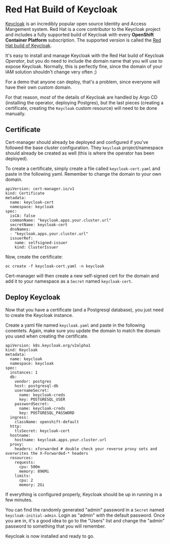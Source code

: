# Red Hat Build of Keycloak

[Keycloak](https://www.keycloak.org/)  is an incredibly popular open source Identity and Access Mangement system.  Red Hat is a core contributor to the Keycloak project and includes a fully supported build of Keycloak with every **OpenShift Container Platform** subscription.  The supported version is called the [Red Hat build of Keycloak](https://access.redhat.com/products/red-hat-build-of-keycloak/).

It's easy to install and manage Keycloak with the Red Hat build of Keycloak *Operator*, but you do need to include the domain name that you will use to expose Keycloak.  Normally, this is perfectly fine, since the domain of your IAM solution shouldn't change very often ;)

For a demo that anyone can deploy, that's a problem, since everyone will have their own custom domain.

For that reason, *most* of the details of Keycloak are handled by Argo CD (installing the operator, deploying Postgres), but the last pieces (creating a certificate, creating the `Keycloak` custom resource) will need to be done manually.

## Certificate

Cert-manager should already be deployed and configured if you've followed the base cluster configuration.  They `keycloak` project/namespace should already be created as well (this is where the operator has been deployed).

To create a certificate, simply create a file called `keycloak-cert.yaml` and paste in the following yaml.  Remember to change the domain to your own domain.


```
apiVersion: cert-manager.io/v1
kind: Certificate
metadata:
  name: keycloak-cert
  namespace: keycloak
spec:
  isCA: false
  commonName: "keycloak.apps.your.cluster.url" 
  secretName: keycloak-cert 
  dnsNames:
  - "keycloak.apps.your.cluster.url" 
  issuerRef:
    name: selfsigned-issuer 
    kind: ClusterIssuer
```

Now, create the certificate:

```
oc create -f keycloak-cert.yaml -n keycloak
```

Cert-manager will then create a new self-signed cert for the domain and add it to your namespace as a `Secret` named `keycloak-cert`.

## Deploy Keycloak

Now that you have a certificate (and a Postgresql database), you just need to create the Keycloak instance.

Create a yaml file named `keycloak.yaml` and paste in the following conentets.  Again, make sure you update the domain to match the domain you used when creating the certificate.

```
apiVersion: k8s.keycloak.org/v2alpha1
kind: Keycloak
metadata:
  name: keycloak
  namespace: keycloak
spec:
  instances: 1
  db:
    vendor: postgres
    host: postgresql-db
    usernameSecret:
      name: keycloak-creds
      key: POSTGRESQL_USER
    passwordSecret:
      name: keycloak-creds
      key: POSTGRESQL_PASSWORD
  ingress:
    className: openshift-default
  http:
    tlsSecret: keycloak-cert
  hostname:
    hostname: keycloak.apps.your.cluster.url
  proxy:
    headers: xforwarded # double check your reverse proxy sets and overwrites the X-Forwarded-* headers
  resources:
    requests:
      cpu: 500m
      memory: 896Mi
    limits:
      cpu: 2
      memory: 2Gi
```

If everything is configured properly, Keycloak should be up in running in a few minutes.

You can find the randomly generated "admin" password in a `Secret` named `keycloak-initial-admin`.  Login as "admin" with the default password.  Once you are in, it's a good idea to go to the "Users" list and change the "admin" password to something that you will remember.

Keycloak is now installed and ready to go.